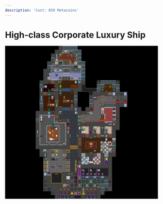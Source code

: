 ```yaml
---
description: 'Cost: 850 Metacoins'
---
```


# High-class Corporate Luxury Ship

![](<../.gitbook/assets/image (28).png>)
